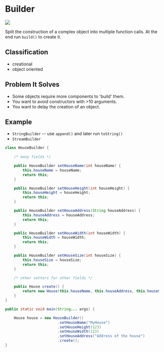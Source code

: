 # Builder

![](./builder.png)

Split the construction of a complex object into multiple function calls.
At the end run `build()` to create it.

## Classification

-   creational
-   object oriented

## Problem It Solves

- Some objects require more components to 'build' them.
- You want to avoid constructors with >10 arguments.
- You want to delay the creation of an object.

## Example

-   `StringBuilder` -- use `append()` and later run `toString()`
-   `StreamBuilder`

```java
class HouseBuilder {
    
    /* many fields */

    public HouseBuilder setHouseName(int houseName) {
        this.houseName = houseName;
        return this;
    }

    public HouseBuilder setHouseHeight(int houseHeight) {
        this.houseHeight = houseHeight;
        return this;
    }

    public HouseBuilder setHouseAddress(String houseAddress) {
        this.houseAddress = houseAddress;
        return this;
    }

    public HouseBuilder setHouseWidth(int houseWidth) {
        this.houseWidth = houseWidth;
        return this;
    }

    public HouseBuilder setHouseSize(int houseSize) {
        this.houseSize = houseSize;
        return this;
    }

    /* other setters for other fields */

    public House create() {
        return new House(this.houseName, this.houseAddress, this.houseSize, this.houseWidth, this.houseHeight, ... );
    }
}

public static void main(String... args) {

    House house = new HouseBuilder()
                        .setHouseName("MyHouse")
                        .setHouseHeight(123)
                        .setHouseWidth(123)
                        .setHouseAddress("Address of the house")
                        .create();
}
```
